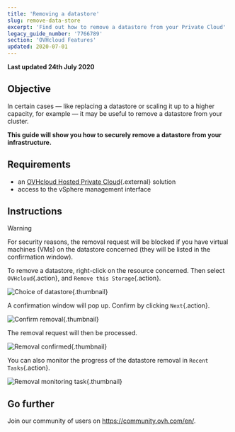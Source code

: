 ```yaml
---
title: 'Removing a datastore'
slug: remove-data-store
excerpt: 'Find out how to remove a datastore from your Private Cloud'
legacy_guide_number: '7766789'
section: 'OVHcloud Features'
updated: 2020-07-01
---
```


**Last updated 24th July 2020**


## Objective

In certain cases — like replacing a datastore or scaling it up to a higher capacity, for example — it may be useful to remove a datastore from your cluster.

**This guide will show you how to securely remove a datastore from your infrastructure.**

## Requirements

* an [OVHcloud Hosted Private Cloud](https://www.ovhcloud.com/en/enterprise/products/hosted-private-cloud/){.external} solution
* access to the vSphere management interface


## Instructions

> [!warning]
>
> For security reasons, the removal request will be blocked if you have virtual machines (VMs) on the datastore concerned (they will be listed in the confirmation window).
> 


To remove a datastore, right-click on the resource concerned. Then select `OVHcloud`{.action}, and `Remove this Storage`{.action}.

![Choice of datastore](images/removedatastore01.png){.thumbnail}

A confirmation window will pop up. Confirm by clicking `Next`{.action}.

![Confirm removal](images/removedatastore02.png){.thumbnail}

The removal request will then be processed.

![Removal confirmed](images/removedatastore03.png){.thumbnail}


You can also monitor the progress of the datastore removal in `Recent Tasks`{.action}.

![Removal monitoring task](images/removedatastore04.png){.thumbnail}


## Go further

Join our community of users on <https://community.ovh.com/en/>.
